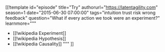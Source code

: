 [[!template id="episode"
title="Try"
authorurl="https://latentagility.com"
season=1
date="2015-06-30 07:00:00"
tags="intuition trust risk wrong feedback"
question="What if every action we took were an experiment?"
learnmore="""
- [[!wikipedia Experiment]] 
- [[!wikipedia Hypothesis]] 
- [[!wikipedia Causality]] 
"""
]]
